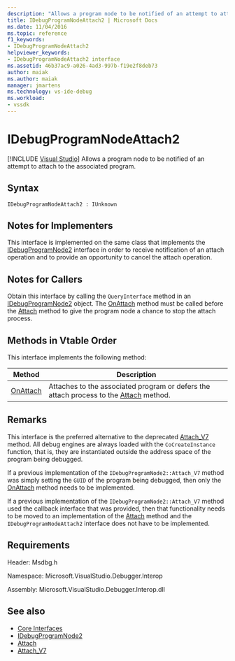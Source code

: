 ```yaml
---
description: "Allows a program node to be notified of an attempt to attach to the associated program."
title: IDebugProgramNodeAttach2 | Microsoft Docs
ms.date: 11/04/2016
ms.topic: reference
f1_keywords:
- IDebugProgramNodeAttach2
helpviewer_keywords:
- IDebugProgramNodeAttach2 interface
ms.assetid: 46b37ac9-a026-4ad3-997b-f19e2f8deb73
author: maiak
ms.author: maiak
manager: jmartens
ms.technology: vs-ide-debug
ms.workload:
- vssdk
---
```

# IDebugProgramNodeAttach2

 [!INCLUDE [Visual Studio](~/includes/applies-to-version/vs-windows-only.md)]
Allows a program node to be notified of an attempt to attach to the associated program.

## Syntax

```
IDebugProgramNodeAttach2 : IUnknown
```

## Notes for Implementers
 This interface is implemented on the same class that implements the [IDebugProgramNode2](../../../extensibility/debugger/reference/idebugprogramnode2.md) interface in order to receive notification of an attach operation and to provide an opportunity to cancel the attach operation.

## Notes for Callers
 Obtain this interface by calling the `QueryInterface` method in an [IDebugProgramNode2](../../../extensibility/debugger/reference/idebugprogramnode2.md) object. The [OnAttach](../../../extensibility/debugger/reference/idebugprogramnodeattach2-onattach.md) method must be called before the [Attach](../../../extensibility/debugger/reference/idebugengine2-attach.md) method to give the program node a chance to stop the attach process.

## Methods in Vtable Order
 This interface implements the following method:

|Method|Description|
|------------|-----------------|
|[OnAttach](../../../extensibility/debugger/reference/idebugprogramnodeattach2-onattach.md)|Attaches to the associated program or defers the attach process to the [Attach](../../../extensibility/debugger/reference/idebugengine2-attach.md) method.|

## Remarks
 This interface is the preferred alternative to the deprecated [Attach_V7](../../../extensibility/debugger/reference/idebugprogramnode2-attach-v7.md) method. All debug engines are always loaded with the `CoCreateInstance` function, that is, they are instantiated outside the address space of the program being debugged.

 If a previous implementation of the `IDebugProgramNode2::Attach_V7` method was simply setting the `GUID` of the program being debugged, then only the [OnAttach](../../../extensibility/debugger/reference/idebugprogramnodeattach2-onattach.md) method needs to be implemented.

 If a previous implementation of the `IDebugProgramNode2::Attach_V7` method used the callback interface that was provided, then that functionality needs to be moved to an implementation of the [Attach](../../../extensibility/debugger/reference/idebugengine2-attach.md) method and the `IDebugProgramNodeAttach2` interface does not have to be implemented.

## Requirements
 Header: Msdbg.h

 Namespace: Microsoft.VisualStudio.Debugger.Interop

 Assembly: Microsoft.VisualStudio.Debugger.Interop.dll

## See also
- [Core Interfaces](../../../extensibility/debugger/reference/core-interfaces.md)
- [IDebugProgramNode2](../../../extensibility/debugger/reference/idebugprogramnode2.md)
- [Attach](../../../extensibility/debugger/reference/idebugengine2-attach.md)
- [Attach_V7](../../../extensibility/debugger/reference/idebugprogramnode2-attach-v7.md)
